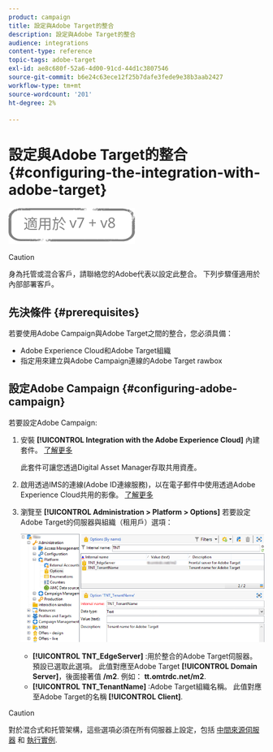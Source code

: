 ```yaml
---
product: campaign
title: 設定與Adobe Target的整合
description: 設定與Adobe Target的整合
audience: integrations
content-type: reference
topic-tags: adobe-target
exl-id: ae8c680f-52a6-4d00-91cd-44d1c3807546
source-git-commit: b6e24c63ece12f25b7dafe3fede9e38b3aab2427
workflow-type: tm+mt
source-wordcount: '201'
ht-degree: 2%

---
```


# 設定與Adobe Target的整合{#configuring-the-integration-with-adobe-target}

![](../../assets/common.svg)


>[!CAUTION]
>
> 身為托管或混合客戶，請聯絡您的Adobe代表以設定此整合。 下列步驟僅適用於內部部署客戶。

## 先決條件 {#prerequisites}

若要使用Adobe Campaign與Adobe Target之間的整合，您必須具備：

* Adobe Experience Cloud和Adobe Target組織
* 指定用來建立與Adobe Campaign連線的Adobe Target rawbox

## 設定Adobe Campaign {#configuring-adobe-campaign}

若要設定Adobe Campaign:

1. 安裝 **[!UICONTROL Integration with the Adobe Experience Cloud]** 內建套件。 [了解更多](../../platform/using/working-with-data-packages.md#importing-packages)

   此套件可讓您透過Digital Asset Manager存取共用資產。

1. 啟用透過IMS的連線(Adobe ID連線服務)，以在電子郵件中使用透過Adobe Experience Cloud共用的影像。 [了解更多](../../integrations/using/about-adobe-id.md)
1. 瀏覽至 **[!UICONTROL Administration > Platform > Options]** 若要設定Adobe Target的伺服器與組織（租用戶）選項：

   ![](assets/tar_options.png)

   * **[!UICONTROL TNT_EdgeServer]** :用於整合的Adobe Target伺服器。 預設已選取此選項。 此值對應至Adobe Target **[!UICONTROL Domain Server]**，後面接著值 **/m2**. 例如： **tt.omtrdc.net/m2**.
   * **[!UICONTROL TNT_TenantName]** :Adobe Target組織名稱。 此值對應至Adobe Target的名稱 **[!UICONTROL Client]**.


>[!CAUTION]
>
>對於混合式和托管架構，這些選項必須在所有伺服器上設定，包括 [中間來源伺服器](../../installation/using/mid-sourcing-server.md) 和 [執行實例](../../message-center/using/configuring-instances.md#execution-instance).